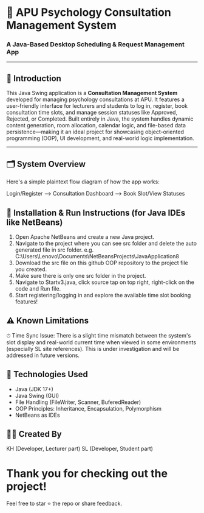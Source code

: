 # 🧠 APU Psychology Consultation Management System  
### A Java-Based Desktop Scheduling & Request Management App

---

## 📘 Introduction

This Java Swing application is a **Consultation Management System** developed for managing psychology consultations at APU. It features a user-friendly interface for lecturers and students to log in, register, book consultation time slots, and manage session statuses like Approved, Rejected, or Completed. Built entirely in Java, the system handles dynamic content generation, room allocation, calendar logic, and file-based data persistence—making it an ideal project for showcasing object-oriented programming (OOP), UI development, and real-world logic implementation.

---

## 🗂️ System Overview

Here's a simple plaintext flow diagram of how the app works:

Login/Register --> Consultation Dashboard --> Book Slot/View Statuses

## 🧰 Installation & Run Instructions (for Java IDEs like NetBeans)

1. Open Apache NetBeans and create a new Java project.
2. Navigate to the project where you can see src folder and delete the auto generated file in src folder.
   e.g. C:\Users\Lenovo\Documents\NetBeansProjects\JavaApplication8
3. Download the src file on this github OOP repository to the project file you created. 
4. Make sure there is only one src folder in the project.
5. Navigate to Startv3.java, click source tap on top right, right-click on the code and Run file.
6. Start registering/logging in and explore the available time slot booking features!

## ⚠️ Known Limitations
⏱ Time Sync Issue:
There is a slight time mismatch between the system's slot display and real-world current time when viewed in some environments (especially SL site references). This is under investigation and will be addressed in future versions.

## 📌 Technologies Used
- Java (JDK 17+)
- Java Swing (GUI)
- File Handling (FileWriter, Scanner, BuferedReader)
- OOP Principles: Inheritance, Encapsulation, Polymorphism
- NetBeans as IDEs

## 👨‍💻 Created By
KH (Developer, Lecturer part)
SL (Developer, Student part)

# Thank you for checking out the project!
Feel free to star ⭐ the repo or share feedback.
